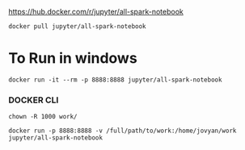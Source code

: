 https://hub.docker.com/r/jupyter/all-spark-notebook

`docker pull jupyter/all-spark-notebook`


# To Run in windows 

``` 
docker run -it --rm -p 8888:8888 jupyter/all-spark-notebook  
```

### DOCKER CLI

`chown -R 1000 work/`


```
docker run -p 8888:8888 -v /full/path/to/work:/home/jovyan/work  jupyter/all-spark-notebook  
```
